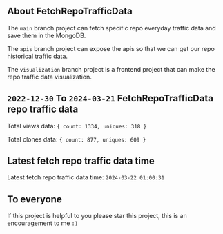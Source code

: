 ## About FetchRepoTrafficData

The `main` branch project can fetch specific repo everyday traffic data and save them in the MongoDB.

The `apis` branch project can expose the apis so that we can get our repo historical traffic data.

The `visualization` branch project is a frontend project that can make the repo traffic data visualization.

## `2022-12-30` To `2024-03-21` FetchRepoTrafficData repo traffic data

Total views data: `{ count: 1334, uniques: 318 }`

Total clones data: `{ count: 877, uniques: 609 }`

## Latest fetch repo traffic data time

Latest fetch repo traffic data time: `2024-03-22 01:00:31`

## To everyone

If this project is helpful to you please star this project, this is an encouragement to me `:)`



